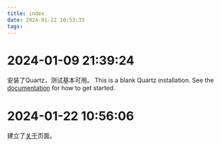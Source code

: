 ```yaml
---
title: index
date: 2024-01-22 10:53:33
tags:
---
```


# 2024-01-09 21:39:24

安装了Quartz，测试基本可用。
This is a blank Quartz installation.
See the [documentation](https://quartz.jzhao.xyz) for how to get started.

# 2024-01-22 10:56:06
建立了[关于](about.md)页面。
